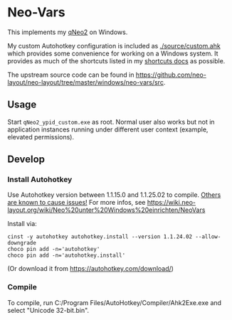 # Neo-Vars

This implements my [qNeo2](/qNeo2/) on Windows.

My custom Autohotkey configuration is included as [./source/custom.ahk](/windows/neo-vars/source/custom.ahk) which
provides some convenience for working on a Windows system. It provides as much
of the shortcuts listed in my [shortcuts docs](/docs/shortcuts.md) as possible.

The upstream source code can be found in https://github.com/neo-layout/neo-layout/tree/master/windows/neo-vars/src.

## Usage

Start `qNeo2_ypid_custom.exe` as root. Normal user also works but not in application instances running under different user context (example, elevated permissions).

## Develop

### Install Autohotkey

Use Autohotkey version between 1.1.15.0 and 1.1.25.02 to compile. [Others are known to cause issues!](https://wiki.neo-layout.org/ticket/504?replyto=description) For more infos, see https://wiki.neo-layout.org/wiki/Neo%20unter%20Windows%20einrichten/NeoVars

Install via:

```dosbatch
cinst -y autohotkey autohotkey.install --version 1.1.24.02 --allow-downgrade
choco pin add -n='autohotkey'
choco pin add -n='autohotkey.install'
```

(Or download it from https://autohotkey.com/download/)

### Compile

To compile, run C:/Program Files/AutoHotkey/Compiler/Ahk2Exe.exe
and select "Unicode 32-bit.bin".
